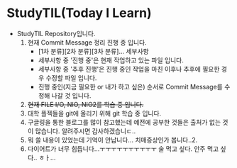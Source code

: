 # StudyTIL(Today I Learn)
 - StudyTIL Repository입니다.
	 1. 현재 Commit Message 정리 진행 중 입니다.
		 - [1차 분류][2차 분류][3차 분류]... 세부사항
		 - 세부사항 중 '진행 중'은 현재 작업하고 있는 파일 입니다.
		 - 세부사항 중 '추후 진행'은 진행 중인 작업을 마친 이후나 추후에 필요한 경우 수정할 파일 입니다.
		 - 진행 중인(지금 필요한 or 내가 하고 싶은) 순서로 Commit Message를 수정해 나갈 것 입니다.
	 2. ~~현재 FILE I/O, NIO, NIO2를 학습 중 입니다.~~
	 3. 대학 플젝들을 git에 올리기 위해 git 학습 중 입니다.
	 4. 구글링을 통한 블로그를 많이 참고했는데 예전에 공부한 것들은 출처가 없는 것이 많습니다. 알려주시면 감사하겠습니ㄷ..
	 5. 뭐 쓸 내용이 있었는데 기억이 안납니다... 치매증상인가 봅니다..2.
	 6. 다이어트가 너무 힘듭니다...ㅜㅜㅜㅜㅜㅜㅜㅜㅜㅜ 술 먹고 싶다. 안주 먹고 싶다.. ㅎㅏ...